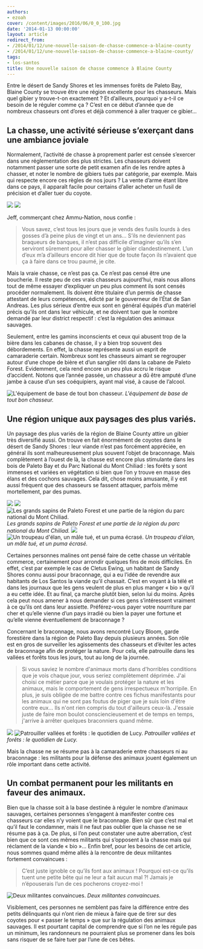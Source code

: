 ```yaml
---
authors:
- ezoah
cover: /content/images/2016/06/0_0_100.jpg
date: '2014-01-13 00:00:00'
layout: article
redirect_from:
- /2014/01/12/une-nouvelle-saison-de-chasse-commence-a-blaine-county
- /2014/01/12/une-nouvelle-saison-de-chasse-commence-a-blaine-county/
tags:
- los-santos
title: Une nouvelle saison de chasse commence à Blaine County
---
```



Entre le désert de Sandy Shores et les immenses forêts de Paleto Bay, Blaine County se trouve être une région excellente pour les chasseurs. Mais quel gibier y trouve-t-on exactement ? Et d’ailleurs, pourquoi y a-t-il ce besoin de le réguler comme ça ? C’est en ce début d’année que de nombreux chasseurs ont d’ores et déjà commencé à aller traquer ce gibier…

## La chasse, une activité sérieuse s’exerçant dans une ambiance joviale

Normalement, l’activité de chasse à proprement parler est censée s’exercer dans une réglementation des plus strictes. Les chasseurs doivent notamment passer une sorte de petit examen afin de les rendre aptes à chasser, et noter le nombre de gibiers tués par catégorie, par exemple. Mais qui respecte encore ces règles de nos jours ? La vente d’arme étant libre dans ce pays, il apparaît facile pour certains d’aller acheter un fusil de précision et d’aller tuer du coyote.

![](/content/images/2016/06/0_0_108.jpg)
![](/content/images/2016/06/0_0_109.jpg)

Jeff, commerçant chez Ammu-Nation, nous confie :

> Vous savez, c’est tous les jours que je vends des fusils lourds à des gosses d’à peine plus de vingt et un ans… S’ils ne deviennent pas braqueurs de banques, il n’est pas difficile d’imaginer qu’ils s’en serviront sûrement pour aller chasser le gibier clandestinement. L’un d’eux m’a d’ailleurs encore dit hier que de toute façon ils n’avaient que ça à faire dans ce trou paumé, je cite.

Mais la vraie chasse, ce n’est pas ça. Ce n’est pas censé être une boucherie. Il reste peu de ces vrais chasseurs aujourd’hui, mais nous allons tout de même essayer d’expliquer un peu plus comment ils sont censés procéder normalement. Ils doivent être titulaire d’un permis de chasse attestant de leurs compétences, édicté par le gouverneur de l’État de San Andreas. Les plus sérieux d’entre eux sont en général équipés d’un matériel précis qu’ils ont dans leur véhicule, et ne doivent tuer que le nombre demandé par leur district respectif : c’est la régulation des animaux sauvages.

Seulement, entre les gamins inconscients et ceux qui abusent trop de la bière dans les cabanes de chasse, il y a bien trop souvent des débordements. En effet, la chasse représente aussi un esprit de camaraderie certain. Nombreux sont les chasseurs aimant se regrouper autour d’une chope de bière et d’un sanglier rôti dans la cabane de Paleto Forest. Evidemment, cela rend encore un peu plus accru le risque d’accident. Notons que l’année passée, un chasseur a dû être amputé d’une jambe à cause d’un ses coéquipiers, ayant mal visé, à cause de l’alcool.

![L'équipement de base de tout bon chasseur.](/content/images/2016/06/0_0_110.jpg)
_L'équipement de base de tout bon chasseur._

## Une région unique aux paysages des plus variés.

Un paysage des plus variés de la région de Blaine County attire un gibier très diversifié aussi. On trouve en fait énormément de coyotes dans le désert de Sandy Shores : leur viande n’est pas forcément appréciée, en général ils sont malheureusement plus souvent l’objet de braconnage. Mais complètement à l’ouest de là, la chasse est encore plus stimulante dans les bois de Paleto Bay et du Parc National du Mont Chiliad : les forêts y sont immenses et variées en végétation si bien que l’on y trouve en masse des élans et des cochons sauvages. Cela dit, chose moins amusante, il y est aussi fréquent que des chasseurs se fassent attaquer, parfois même mortellement, par des pumas.

![](/content/images/2016/06/0_0_111.jpg)
![](/content/images/2016/06/0_0_112.jpg)
![Les grands sapins de Paleto Forest et une partie de la région du parc national du Mont Chiliad.](/content/images/2016/06/0_0_113.jpg)
_Les grands sapins de Paleto Forest et une partie de la région du parc national du Mont Chiliad._[](/content/images/2016/06/0_0_114.jpg)
![](/content/images/2016/06/0_0_115.jpg)
![Un troupeau d'élan, un mâle tué, et un puma écrasé.](/content/images/2016/06/0_0_116.jpg)
_Un troupeau d'élan, un mâle tué, et un puma écrasé._

Certaines personnes malines ont pensé faire de cette chasse un véritable commerce, certainement pour arrondir quelques fins de mois difficiles. En effet, c’est par exemple le cas de Cletus Ewing, un habitant de Sandy Shores connu aussi pour braconnage, qui a eu l’idée de revendre aux habitants de Los Santos la viande qu’il chassait. C’est en voyant à la télé et dans les journaux que les gens veulent de plus en plus manger « bio » qu’il a eu cette idée. Et au final, ça marche plutôt bien, selon lui du moins. Après cela peut nous amener à nous demander si ces gens s’intéressent vraiment à ce qu’ils ont dans leur assiette. Préférez-vous payer votre nourriture par cher et qu’elle vienne d’un pays irradié ou bien la payer une fortune et qu’elle vienne éventuellement de braconnage ?

Concernant le braconnage, nous avons rencontré Lucy Bloom, garde forestière dans la région de Paleto Bay depuis plusieurs années. Son rôle est en gros de surveiller les agissements des chasseurs et d’éviter les actes de braconnage afin de protéger la nature. Pour cela, elle patrouille dans les vallées et forêts tous les jours, tout au long de la journée.

> Si vous saviez le nombre d'animaux morts dans d'horribles conditions que je vois chaque jour, vous seriez complètement déprimée. J'ai choisi ce métier parce que je voulais protéger la nature et les animaux, mais le comportement de gens irrespectueux m'horripile. En plus, je suis obligée de me battre contre ces fichus manifestants pour les animaux qui ne sont pas foutus de piger que je suis loin d'être contre eux... Ils n'ont rien compris du tout d'ailleurs ceux-là. J'essaie juste de faire mon boulot consciencieusement et de temps en temps, j'arrive à arrêter quelques braconniers quand même.

![](/content/images/2016/06/0_0_118.jpg)
![Patrouiller vallées et forêts : le quotidien de Lucy.](/content/images/2016/06/0_0_119.jpg)
_Patrouiller vallées et forêts : le quotidien de Lucy._

Mais la chasse ne se résume pas à la camaraderie entre chasseurs ni au braconnage : les militants pour la défense des animaux jouent également un rôle important dans cette activité.

## Un combat permanent pour les militants en faveur des animaux.

Bien que la chasse soit à la base destinée à réguler le nombre d’animaux sauvages, certaines personnes s’engagent à manifester contre ces chasseurs car elles n’y voient que le braconnage. Bien sûr que c’est mal et qu’il faut le condamner, mais il ne faut pas oublier que la chasse ne se résume pas à ça. De plus, si l’on peut constater une autre aberration, c’est bien que ce sont ces mêmes militants qui s’opposent à la chasse mais qui réclament de la viande « bio »… Enfin bref, pour les besoins de cet article, nous sommes quand même allés à la rencontre de deux militantes fortement convaincues :

> C’est juste ignoble ce qu’ils font aux animaux ! Pourquoi est-ce qu’ils tuent une petite bête qui ne leur a fait aucun mal ?! Jamais je n’épouserais l’un de ces pocherons croyez-moi !

![Deux militantes convaincues.](/content/images/2016/06/0_0_117.jpg)
_Deux militantes convaincues._

Visiblement, ces personnes ne semblent pas faire la différence entre des petits délinquants qui n’ont rien de mieux à faire que de tirer sur des coyotes pour « passer le temps » que sur la régulation des animaux sauvages. Il est pourtant capital de comprendre que si l’on ne les régule pas un minimum, les randonneurs ne pourraient plus se promener dans les bois sans risquer de se faire tuer par l’une de ces bêtes.